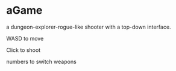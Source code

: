 # aGame
a dungeon-explorer-rogue-like shooter with a top-down interface.

WASD to move

Click to shoot

numbers to switch weapons
